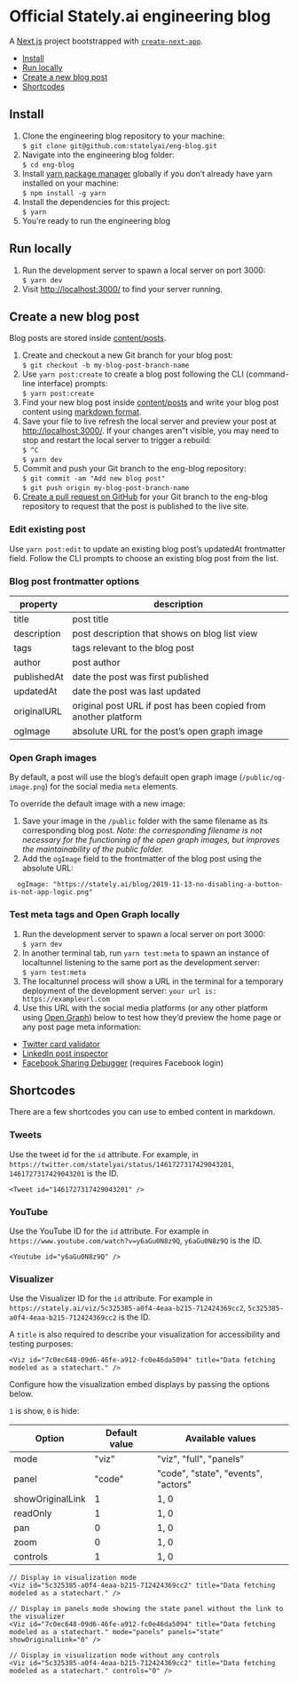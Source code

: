 # Official Stately.ai engineering blog

A [Next.js](https://nextjs.org/) project bootstrapped with [`create-next-app`](https://github.com/vercel/next.js/tree/canary/packages/create-next-app).

- [Install](#install)
- [Run locally](#run-locally)
- [Create a new blog post](#create-a-new-blog-post)
- [Shortcodes](#shortcodes)

## Install

1. Clone the engineering blog repository to your machine:<br/>
   `$ git clone git@github.com:statelyai/eng-blog.git`
2. Navigate into the engineering blog folder:<br/>
   `$ cd eng-blog`
3. Install [yarn package manager](https://yarnpkg.com) globally if you don’t already have yarn installed on your machine:<br/>
   `$ npm install -g yarn`
4. Install the dependencies for this project:<br/>
   `$ yarn`
5. You’re ready to run the engineering blog

## Run locally

1. Run the development server to spawn a local server on port 3000:<br/>
   `$ yarn dev`
2. Visit [http://localhost:3000/](http://localhost:3000/) to find your server running.

## Create a new blog post

Blog posts are stored inside [content/posts](content/posts).

1. Create and checkout a new Git branch for your blog post:<br/>
   `$ git checkout -b my-blog-post-branch-name`
2. Use `yarn post:create` to create a blog post following the CLI (command-line interface) prompts:<br/>
   `$ yarn post:create`
3. Find your new blog post inside [content/posts](content/posts) and write your blog post content using [markdown format](https://www.markdownguide.org/basic-syntax).
4. Save your file to live refresh the local server and preview your post at [http://localhost:3000/](http://localhost:3000/). If your changes aren”t visible, you may need to stop and restart the local server to trigger a rebuild:<br/>
   `$ ^C`<br/>
   `$ yarn dev`
5. Commit and push your Git branch to the eng-blog repository:<br/>
   `$ git commit -am "Add new blog post"`<br/>
   `$ git push origin my-blog-post-branch-name`
6. [Create a pull request on GitHub](https://docs.github.com/en/pull-requests/collaborating-with-pull-requests/proposing-changes-to-your-work-with-pull-requests/about-pull-requests) for your Git branch to the eng-blog repository to request that the post is published to the live site.

### Edit existing post

Use `yarn post:edit` to update an existing blog post’s updatedAt frontmatter field. Follow the CLI prompts to choose an existing blog post from the list.

### Blog post frontmatter options

| property    | description                                                     |
| ----------- | --------------------------------------------------------------- |
| title       | post title                                                      |
| description | post description that shows on blog list view                   |
| tags        | tags relevant to the blog post                                  |
| author      | post author                                                     |
| publishedAt | date the post was first published                               |
| updatedAt   | date the post was last updated                                  |
| originalURL | original post URL if post has been copied from another platform |
| ogImage     | absolute URL for the post’s open graph image                    |

### Open Graph images

By default, a post will use the blog’s default open graph image (`/public/og-image.png`) for the social media `meta` elements.

To override the default image with a new image:
1. Save your image in the `/public` folder with the same filename as its corresponding blog post. *Note: the corresponding filename is not necessary for the functioning of the open graph images, but improves the maintainability of the public folder.*
2. Add the `ogImage` field to the frontmatter of the blog post using the absolute URL:
```
  ogImage: "https://stately.ai/blog/2019-11-13-no-disabling-a-button-is-not-app-logic.png"
```

### Test meta tags and Open Graph locally

1. Run the development server to spawn a local server on port 3000:<br/>
   `$ yarn dev`
2. In another terminal tab, run `yarn test:meta` to spawn an instance of localtunnel listening to the same port as the development server:<br/>
   `$ yarn test:meta`
3. The localtunnel process will show a URL in the terminal for a temporary deployment of the development server:
   `your url is: https://exampleurl.com`
4. Use this URL with the social media platforms (or any other platform using [Open Graph](https://ogp.me)) below to test how they’d preview the home page or any post page meta information:

- [Twitter card validator](https://cards-dev.twitter.com/validator)
- [LinkedIn post inspector](https://www.linkedin.com/post-inspector/)
- [Facebook Sharing Debugger](https://developers.facebook.com/tools/debug/) (requires Facebook login)

## Shortcodes

There are a few shortcodes you can use to embed content in markdown.

### Tweets

Use the tweet id for the `id` attribute. For example, in `https://twitter.com/statelyai/status/1461727317429043201`, `1461727317429043201` is the ID.

```
<Tweet id="1461727317429043201" />
```

### YouTube

Use the YouTube ID for the `id` attribute. For example in `https://www.youtube.com/watch?v=y6aGu0N8z9Q`, `y6aGu0N8z9Q` is the ID.

```
<Youtube id="y6aGu0N8z9Q" />
```

### Visualizer

Use the Visualizer ID for the `id` attribute. For example in `https://stately.ai/viz/5c325385-a0f4-4eaa-b215-712424369cc2`, `5c325385-a0f4-4eaa-b215-712424369cc2` is the ID.

A `title` is also required to describe your visualization for accessibility and testing purposes:

```
<Viz id="7c0ec648-09d6-46fe-a912-fc0e46da5094" title="Data fetching modeled as a statechart." />
```

Configure how the visualization embed displays by passing the options below.

`1` is show, `0` is hide:

| Option           | Default value | Available values                    |
| ---------------- | ------------- | ----------------------------------- |
| mode             | "viz"         | "viz", "full", "panels"             |
| panel            | "code"        | "code", "state", "events", "actors" |
| showOriginalLink | 1             | 1, 0                                |
| readOnly         | 1             | 1, 0                                |
| pan              | 0             | 1, 0                                |
| zoom             | 0             | 1, 0                                |
| controls         | 1             | 1, 0                                |

```
// Display in visualization mode
<Viz id="5c325385-a0f4-4eaa-b215-712424369cc2" title="Data fetching modeled as a statechart." />

// Display in panels mode showing the state panel without the link to the visualizer
<Viz id="7c0ec648-09d6-46fe-a912-fc0e46da5094" title="Data fetching modeled as a statechart." mode="panels" panels="state" showOriginalLink="0" />

// Display in visualization mode without any controls
<Viz id="5c325385-a0f4-4eaa-b215-712424369cc2" title="Data fetching modeled as a statechart." controls="0" />
```
